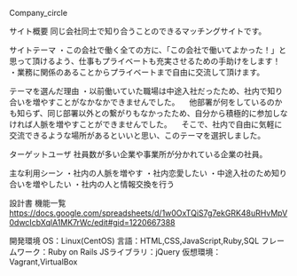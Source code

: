 Company_circle

サイト概要
同じ会社同士で知り合うことのできるマッチングサイトです。

サイトテーマ
・この会社で働く全ての方に、「この会社で働いてよかった！」と思って頂けるよう、仕事もプライベートも充実させるための手助けをします！
・業務に関係のあることからプライベートまで自由に交流して頂けます。

テーマを選んだ理由
・以前働いていた職場は中途入社だったため、社内で知り合いを増やすことがなかなかできませんでした。
　他部署が何をしているのかも知らず、同じ部署以外との繋がりもなかったため、自分から積極的に参加しなければ人脈を増やすことができませんでした。
　そこで、社内で自由に気軽に交流できるような場所があるといいと思い、このテーマを選択しました。

ターゲットユーザ
社員数が多い企業や事業所が分かれている企業の社員。

主な利用シーン
・社内の人脈を増やす
・社内恋愛したい
・中途入社のため知り合いを増やしたい
・社内の人と情報交換を行う

設計書
機能一覧
https://docs.google.com/spreadsheets/d/1w0OxTQiS7g7ekGRK48uRHvMpV0dwcIcbXqlA1MK7rWc/edit#gid=1220667388

開発環境
OS：Linux(CentOS)
言語：HTML,CSS,JavaScript,Ruby,SQL
フレームワーク：Ruby on Rails
JSライブラリ：jQuery
仮想環境：Vagrant,VirtualBox